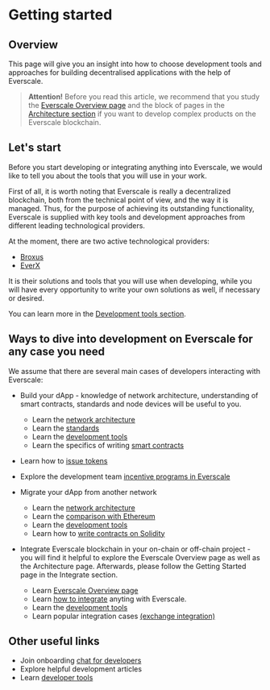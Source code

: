 # Getting started

## Overview

This page will give you an insight into how to choose development tools and approaches for building decentralised applications with the help of Everscale.

> **Attention!** Before you read this article, we recommend that you study the [Everscale Overview page](../../learn/overview.md) and the block of pages in the [Architecture section](../../arch/) if you want to develop complex products on the Everscale blockchain.

## Let's start 

Before you start developing or integrating anything into Everscale, we would like to tell you about the tools that you will use in your work.  

First of all, it is worth noting that Everscale is really a decentralized blockchain, both from the technical point of view, and the way it is managed. Thus, for the purpose of achieving its outstanding functionality, Everscale is supplied with key tools and development approaches from different leading technological providers.

At the moment, there are two active technological providers:

- [Broxus](https://broxus.com)
- [EverX](https://everx.dev/)

It is their solutions and tools that you will use when developing, while you will have every opportunity to write your own solutions as well, if necessary or desired.  

You can learn more in the [Development tools section](../tools/overview.md).

## Ways to dive into development on Everscale for any case you need

We assume that there are several main cases of developers interacting with Everscale:

- Build your dApp - knowledge of network architecture, understanding of smart contracts, standards and node devices will be useful to you.  
  - Learn the [network architecture](../../arch/)
  - Learn the [standards](../../standard/)
  - Learn the [development tools](../tools/overview.md)
  - Learn the specifics of writing [smart contracts](../smart-contract/learn/)

- Learn how to [issue tokens](../smart-digital-assets/issue-ft.md)
- Explore the development team [incentive programs in Everscale](../hackathons-grants.md)

- Migrate your dApp from another network
  - Learn the [network architecture](../../arch/)
  - Learn the [comparison with Ethereum](../from-another-platform/comparison-with-ethereum.md)
  - Learn the [development tools](../tools/overview.md)
  - Learn how to [write contracts on Solidity](../smart-contract/solidity-developing/getting-started.md)

- Integrate Everscale blockchain in your on-chain or off-chain project - you will find it helpful to explore the Everscale Overview page as well as the Architecture page. Afterwards, please follow the Getting Started page in the Integrate section.  
  - Learn [Everscale Overview page](../../learn/overview.md)
  - Learn [how to integrate](../integrate/tutorial/getting-started.md) anyting with Everscale.
  - Learn the [development tools](../tools/overview.md)
  - Learn popular integration cases [(exchange integration)](../integrate/tutorial/add-everscale-to-your-exchange.md)

## Other useful links

- Join onboarding [chat for developers](https://t.me/everdev)
- Explore helpful development articles
- Learn [developer tools](../tools/overview.md)
